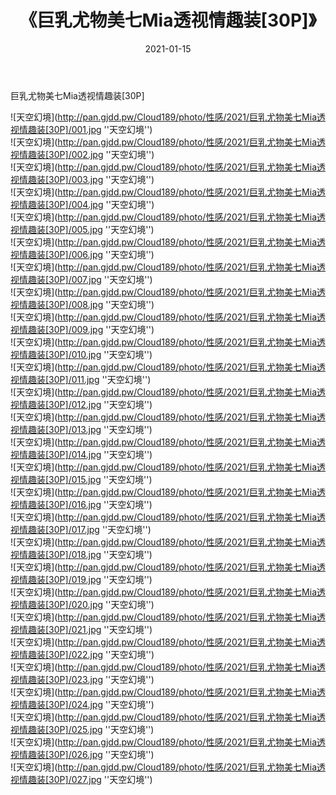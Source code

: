 ﻿---
layout: post
title:  《巨乳尤物美七Mia透视情趣装[30P]》
date:   2021-01-15
img: http://pan.gjdd.pw/Cloud189/photo/性感/2021/巨乳尤物美七Mia透视情趣装[30P]/000.jpg
categories: [美女, 性感, 泳衣]
---

巨乳尤物美七Mia透视情趣装[30P]



![天空幻境](http://pan.gjdd.pw/Cloud189/photo/性感/2021/巨乳尤物美七Mia透视情趣装[30P]/001.jpg ''天空幻境'') <br>
![天空幻境](http://pan.gjdd.pw/Cloud189/photo/性感/2021/巨乳尤物美七Mia透视情趣装[30P]/002.jpg ''天空幻境'') <br>
![天空幻境](http://pan.gjdd.pw/Cloud189/photo/性感/2021/巨乳尤物美七Mia透视情趣装[30P]/003.jpg ''天空幻境'') <br>
![天空幻境](http://pan.gjdd.pw/Cloud189/photo/性感/2021/巨乳尤物美七Mia透视情趣装[30P]/004.jpg ''天空幻境'') <br>
![天空幻境](http://pan.gjdd.pw/Cloud189/photo/性感/2021/巨乳尤物美七Mia透视情趣装[30P]/005.jpg ''天空幻境'') <br>
![天空幻境](http://pan.gjdd.pw/Cloud189/photo/性感/2021/巨乳尤物美七Mia透视情趣装[30P]/006.jpg ''天空幻境'') <br>
![天空幻境](http://pan.gjdd.pw/Cloud189/photo/性感/2021/巨乳尤物美七Mia透视情趣装[30P]/007.jpg ''天空幻境'') <br>
![天空幻境](http://pan.gjdd.pw/Cloud189/photo/性感/2021/巨乳尤物美七Mia透视情趣装[30P]/008.jpg ''天空幻境'') <br>
![天空幻境](http://pan.gjdd.pw/Cloud189/photo/性感/2021/巨乳尤物美七Mia透视情趣装[30P]/009.jpg ''天空幻境'') <br>
![天空幻境](http://pan.gjdd.pw/Cloud189/photo/性感/2021/巨乳尤物美七Mia透视情趣装[30P]/010.jpg ''天空幻境'') <br>
![天空幻境](http://pan.gjdd.pw/Cloud189/photo/性感/2021/巨乳尤物美七Mia透视情趣装[30P]/011.jpg ''天空幻境'') <br>
![天空幻境](http://pan.gjdd.pw/Cloud189/photo/性感/2021/巨乳尤物美七Mia透视情趣装[30P]/012.jpg ''天空幻境'') <br>
![天空幻境](http://pan.gjdd.pw/Cloud189/photo/性感/2021/巨乳尤物美七Mia透视情趣装[30P]/013.jpg ''天空幻境'') <br>
![天空幻境](http://pan.gjdd.pw/Cloud189/photo/性感/2021/巨乳尤物美七Mia透视情趣装[30P]/014.jpg ''天空幻境'') <br>
![天空幻境](http://pan.gjdd.pw/Cloud189/photo/性感/2021/巨乳尤物美七Mia透视情趣装[30P]/015.jpg ''天空幻境'') <br>
![天空幻境](http://pan.gjdd.pw/Cloud189/photo/性感/2021/巨乳尤物美七Mia透视情趣装[30P]/016.jpg ''天空幻境'') <br>
![天空幻境](http://pan.gjdd.pw/Cloud189/photo/性感/2021/巨乳尤物美七Mia透视情趣装[30P]/017.jpg ''天空幻境'') <br>
![天空幻境](http://pan.gjdd.pw/Cloud189/photo/性感/2021/巨乳尤物美七Mia透视情趣装[30P]/018.jpg ''天空幻境'') <br>
![天空幻境](http://pan.gjdd.pw/Cloud189/photo/性感/2021/巨乳尤物美七Mia透视情趣装[30P]/019.jpg ''天空幻境'') <br>
![天空幻境](http://pan.gjdd.pw/Cloud189/photo/性感/2021/巨乳尤物美七Mia透视情趣装[30P]/020.jpg ''天空幻境'') <br>
![天空幻境](http://pan.gjdd.pw/Cloud189/photo/性感/2021/巨乳尤物美七Mia透视情趣装[30P]/021.jpg ''天空幻境'') <br>
![天空幻境](http://pan.gjdd.pw/Cloud189/photo/性感/2021/巨乳尤物美七Mia透视情趣装[30P]/022.jpg ''天空幻境'') <br>
![天空幻境](http://pan.gjdd.pw/Cloud189/photo/性感/2021/巨乳尤物美七Mia透视情趣装[30P]/023.jpg ''天空幻境'') <br>
![天空幻境](http://pan.gjdd.pw/Cloud189/photo/性感/2021/巨乳尤物美七Mia透视情趣装[30P]/024.jpg ''天空幻境'') <br>
![天空幻境](http://pan.gjdd.pw/Cloud189/photo/性感/2021/巨乳尤物美七Mia透视情趣装[30P]/025.jpg ''天空幻境'') <br>
![天空幻境](http://pan.gjdd.pw/Cloud189/photo/性感/2021/巨乳尤物美七Mia透视情趣装[30P]/026.jpg ''天空幻境'') <br>
![天空幻境](http://pan.gjdd.pw/Cloud189/photo/性感/2021/巨乳尤物美七Mia透视情趣装[30P]/027.jpg ''天空幻境'') <br>